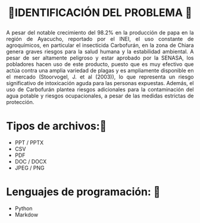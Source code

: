 # <p align="center"> 🌿IDENTIFICACIÓN DEL PROBLEMA 🔎</p>




<p align="justify"> A pesar del notable crecimiento del 98.2% en la producción de papa en la región de Ayacucho, reportado por el INEI, el uso constante de agroquímicos, en particular el insecticida Carbofurán, en la zona de Chiara genera graves riesgos para la salud humana y la estabilidad ambiental. A pesar de ser altamente peligroso y estar aprobado por la SENASA, los pobladores hacen uso de este producto, puesto que es muy efectivo que actúa contra una amplia variedad de plagas y es ampliamente disponible en el mercado (Stoorvogel, J. et al (2003)), lo que representa un riesgo significativo de intoxicación aguda para las personas expuestas. Además, el uso de Carbofurán plantea riesgos adicionales para la contaminación del agua potable y riesgos ocupacionales, a pesar de las medidas estrictas de protección.



# Tipos de archivos:📓
   - PPT / PPTX   
   - CSV
   - PDF
   - DOC / DOCX   
   - JPEG / PNG

# Lenguajes de programación: 📑
   - Python
   - Markdow
